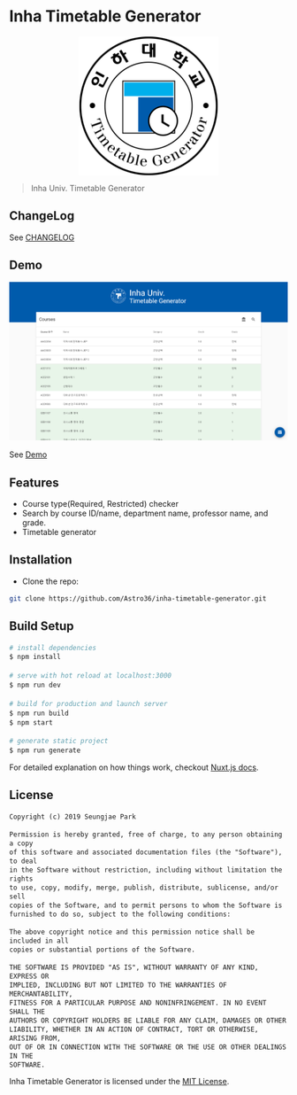 # Inha Timetable Generator

<img src="./static/touch/icon512.png" style="display: block; margin: 0 auto; width: 50%;">

> Inha Univ. Timetable Generator

## ChangeLog

See [CHANGELOG](./CHANGELOG.md)

## Demo

![Demo Screenshot](./static/screenshot.png)

See [Demo](https://astro36.github.io/inha-timetable-generator/)

## Features

- Course type(Required, Restricted) checker
- Search by course ID/name, department name, professor name, and grade.
- Timetable generator

## Installation

- Clone the repo:

```bash
git clone https://github.com/Astro36/inha-timetable-generator.git
```

## Build Setup

```bash
# install dependencies
$ npm install

# serve with hot reload at localhost:3000
$ npm run dev

# build for production and launch server
$ npm run build
$ npm start

# generate static project
$ npm run generate
```

For detailed explanation on how things work, checkout [Nuxt.js docs](https://nuxtjs.org).

## License

```text
Copyright (c) 2019 Seungjae Park

Permission is hereby granted, free of charge, to any person obtaining a copy
of this software and associated documentation files (the "Software"), to deal
in the Software without restriction, including without limitation the rights
to use, copy, modify, merge, publish, distribute, sublicense, and/or sell
copies of the Software, and to permit persons to whom the Software is
furnished to do so, subject to the following conditions:

The above copyright notice and this permission notice shall be included in all
copies or substantial portions of the Software.

THE SOFTWARE IS PROVIDED "AS IS", WITHOUT WARRANTY OF ANY KIND, EXPRESS OR
IMPLIED, INCLUDING BUT NOT LIMITED TO THE WARRANTIES OF MERCHANTABILITY,
FITNESS FOR A PARTICULAR PURPOSE AND NONINFRINGEMENT. IN NO EVENT SHALL THE
AUTHORS OR COPYRIGHT HOLDERS BE LIABLE FOR ANY CLAIM, DAMAGES OR OTHER
LIABILITY, WHETHER IN AN ACTION OF CONTRACT, TORT OR OTHERWISE, ARISING FROM,
OUT OF OR IN CONNECTION WITH THE SOFTWARE OR THE USE OR OTHER DEALINGS IN THE
SOFTWARE.
```

Inha Timetable Generator is licensed under the [MIT License](./LICENSE).
